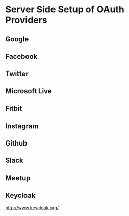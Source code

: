 # Server Side Setup of OAuth Providers

## Google

## Facebook

## Twitter

## Microsoft Live

## Fitbit

## Instagram

## Github

## Slack

## Meetup

## Keycloak

http://www.keycloak.org/
